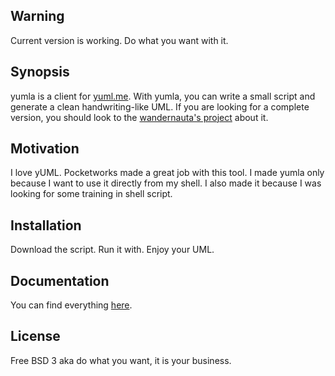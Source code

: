 ## Warning

Current version is working. Do what you want with it.

## Synopsis

yumla is a client for [yuml.me](http://www.yuml.me).
With yumla, you can write a small script and generate a clean handwriting-like UML.
If you are looking for a complete version, you should look to the [wandernauta's project](https://github.com/wandernauta/yuml) about it.

## Motivation

I love yUML. Pocketworks made a great job with this tool.
I made yumla only because I want to use it directly from my shell.
I also made it because I was looking for some training in shell script.

## Installation

Download the script. Run it with. Enjoy your UML.

## Documentation

You can find everything [here](http://www.yuml.me/diagram/scruffy/class/samples).

## License

Free BSD 3 aka do what you want, it is your business.